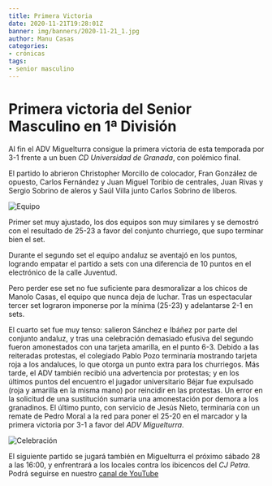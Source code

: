 ```yaml
---
title: Primera Victoria
date: 2020-11-21T19:28:01Z
banner: img/banners/2020-11-21_1.jpg
author: Manu Casas
categories:
- crónicas
tags:
- senior masculino
---
```


# Primera victoria del Senior Masculino en 1ª División

Al fin el ADV Miguelturra consigue la primera victoria de esta
temporada por 3-1 frente a un buen _CD Universidad de Granada_, con
polémico final.

El partido lo abrieron Christopher Morcillo de colocador,
Fran González de opuesto, Carlos Fernández y Juan Miguel Toribio de
centrales, Juan Rivas y Sergio Sobrino de aleros y Saúl Villa junto
Carlos Sobrino de líberos.

![Equipo](../../../../../img/banners/2020-11-21_1.jpg)

Primer set muy ajustado, los dos equipos son muy similares y se
demostró con el resultado de 25-23 a favor del conjunto churriego, que
supo terminar bien el set.

Durante el segundo set el equipo andaluz se aventajó en los puntos,
logrando empatar el partido a sets con una diferencia de 10 puntos en
el electrónico de la calle Juventud.

Pero perder ese set no fue suficiente para desmoralizar a los chicos
de Manolo Casas, el equipo que nunca deja de luchar. Tras un
espectacular tercer set lograron imponerse por la mínima (25-23) y
adelantarse 2-1 en sets.

El cuarto set fue muy tenso: salieron Sánchez e Ibáñez por parte del
conjunto andaluz, y tras una celebración demasiado efusiva del segundo
fueron amonestados con una tarjeta amarilla, en el punto 6-3. Debido a
las reiteradas protestas, el colegiado Pablo Pozo terminaría mostrando
tarjeta roja a los andaluces, lo que otorga un punto extra para los
churriegos. Más tarde, el ADV también recibió una advertencia por
protestas; y en los últimos puntos del encuentro el jugador
universitario Béjar fue expulsado (roja y amarilla en la misma mano)
por reincidir en las protestas. Un error en la solicitud de una
sustitución sumaria una amonestación por demora a los granadinos. El
último punto, con servicio de Jesús Nieto, terminaría con un remate de
Pedro Moral a la red para poner el 25-20 en el marcador y la primera
victoria por 3-1 a favor del _ADV Miguelturra_.

![Celebración](../../../../../img/banners/2020-11-21_0.jpg)

El siguiente partido se jugará también en Miguelturra el próximo
sábado 28 a las 16:00, y enfrentrará a los locales contra los
ibicencos del _CJ Petra_. Podrá seguirse en nuestro [canal de YouTube][canal]

[canal]: https://www.youtube.com/user/advmiguelturratv
